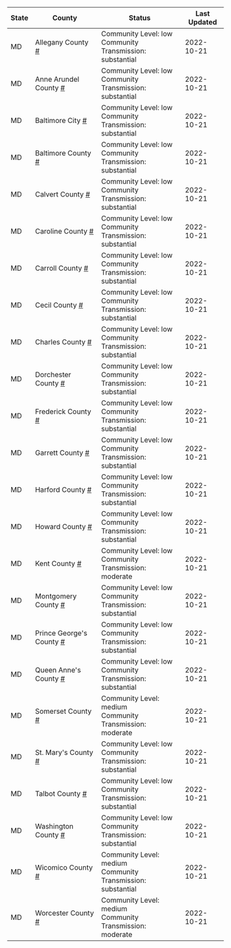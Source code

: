 State | County | Status | Last Updated
--- | --- | --- | --- 
MD | Allegany County <a href="#allegany_county">#</a> | <a name="allegany_county"></a>Community Level: low<br/>Community Transmission: substantial | 2022-10-21
MD | Anne Arundel County <a href="#anne_arundel_county">#</a> | <a name="anne_arundel_county"></a>Community Level: low<br/>Community Transmission: substantial | 2022-10-21
MD | Baltimore City <a href="#baltimore_city">#</a> | <a name="baltimore_city"></a>Community Level: low<br/>Community Transmission: substantial | 2022-10-21
MD | Baltimore County <a href="#baltimore_county">#</a> | <a name="baltimore_county"></a>Community Level: low<br/>Community Transmission: substantial | 2022-10-21
MD | Calvert County <a href="#calvert_county">#</a> | <a name="calvert_county"></a>Community Level: low<br/>Community Transmission: substantial | 2022-10-21
MD | Caroline County <a href="#caroline_county">#</a> | <a name="caroline_county"></a>Community Level: low<br/>Community Transmission: substantial | 2022-10-21
MD | Carroll County <a href="#carroll_county">#</a> | <a name="carroll_county"></a>Community Level: low<br/>Community Transmission: substantial | 2022-10-21
MD | Cecil County <a href="#cecil_county">#</a> | <a name="cecil_county"></a>Community Level: low<br/>Community Transmission: substantial | 2022-10-21
MD | Charles County <a href="#charles_county">#</a> | <a name="charles_county"></a>Community Level: low<br/>Community Transmission: substantial | 2022-10-21
MD | Dorchester County <a href="#dorchester_county">#</a> | <a name="dorchester_county"></a>Community Level: low<br/>Community Transmission: substantial | 2022-10-21
MD | Frederick County <a href="#frederick_county">#</a> | <a name="frederick_county"></a>Community Level: low<br/>Community Transmission: substantial | 2022-10-21
MD | Garrett County <a href="#garrett_county">#</a> | <a name="garrett_county"></a>Community Level: low<br/>Community Transmission: substantial | 2022-10-21
MD | Harford County <a href="#harford_county">#</a> | <a name="harford_county"></a>Community Level: low<br/>Community Transmission: substantial | 2022-10-21
MD | Howard County <a href="#howard_county">#</a> | <a name="howard_county"></a>Community Level: low<br/>Community Transmission: substantial | 2022-10-21
MD | Kent County <a href="#kent_county">#</a> | <a name="kent_county"></a>Community Level: low<br/>Community Transmission: moderate | 2022-10-21
MD | Montgomery County <a href="#montgomery_county">#</a> | <a name="montgomery_county"></a>Community Level: low<br/>Community Transmission: substantial | 2022-10-21
MD | Prince George's County <a href="#prince_george's_county">#</a> | <a name="prince_george's_county"></a>Community Level: low<br/>Community Transmission: substantial | 2022-10-21
MD | Queen Anne's County <a href="#queen_anne's_county">#</a> | <a name="queen_anne's_county"></a>Community Level: low<br/>Community Transmission: substantial | 2022-10-21
MD | Somerset County <a href="#somerset_county">#</a> | <a name="somerset_county"></a>Community Level: medium<br/>Community Transmission: moderate | 2022-10-21
MD | St. Mary's County <a href="#st._mary's_county">#</a> | <a name="st._mary's_county"></a>Community Level: low<br/>Community Transmission: substantial | 2022-10-21
MD | Talbot County <a href="#talbot_county">#</a> | <a name="talbot_county"></a>Community Level: low<br/>Community Transmission: substantial | 2022-10-21
MD | Washington County <a href="#washington_county">#</a> | <a name="washington_county"></a>Community Level: low<br/>Community Transmission: substantial | 2022-10-21
MD | Wicomico County <a href="#wicomico_county">#</a> | <a name="wicomico_county"></a>Community Level: medium<br/>Community Transmission: substantial | 2022-10-21
MD | Worcester County <a href="#worcester_county">#</a> | <a name="worcester_county"></a>Community Level: medium<br/>Community Transmission: moderate | 2022-10-21
